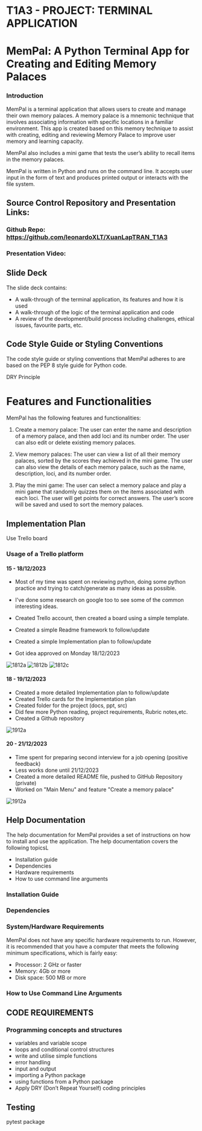 # T1A3 - PROJECT: TERMINAL APPLICATION

# MemPal: A Python Terminal App for Creating and Editing Memory Palaces

### Introduction

MemPal is a terminal application that allows users to create and manage their own memory palaces. A memory palace is a mnemonic technique that involves associating information with specific locations in a familiar environment. This app is created based on this memory technique to assist with creating, editing and reviewing Memory Palace to improve user memory and learning capacity.

MemPal also includes a mini game that tests the user’s ability to recall items in the memory palaces.

MemPal is written in Python and runs on the command line. It accepts user input in the form of text and produces printed output or interacts with the file system.

## Source Control Repository and Presentation Links:

### Github Repo: https://github.com/leonardoXLT/XuanLapTRAN_T1A3
### Presentation Video: 

## Slide Deck

The slide deck contains:
- A walk-through of the terminal application, its features and how it is used
- A walk-through of the logic of the terminal application and code
- A review of the development/build process including challenges, ethical issues, favourite parts, etc.

## Code Style Guide or Styling Conventions

The code style guide or styling conventions that MemPal adheres to are based on the PEP 8 style guide for Python code.

DRY Principle

# Features and Functionalities

MemPal has the following features and functionalities:

1. Create a memory palace: The user can enter the name and description of a memory palace, and then add loci and its number order. The user can also edit or delete existing memory palaces.

2. View memory palaces: The user can view a list of all their memory palaces, sorted by the scores they achieved in the mini game. The user can also view the details of each memory palace, such as the name, description, loci, and its number order.

3. Play the mini game: The user can select a memory palace and play a mini game that randomly quizzes them on the items associated with each loci. The user will get points for correct answers. The user’s score will be saved and used to sort the memory palaces.

## **Implementation Plan**

Use Trello board


### Usage of a Trello platform

#### 15 - 18/12/2023

- Most of my time was spent on reviewing python, doing some python practice and trying to catch/generate as many ideas as possible.

- I've done some research on google too to see some of the common interesting ideas.

- Created Trello account, then created a board using a simple template.

- Created a simple Readme framework to follow/update

- Created a simple Implementation plan to follow/update

- Got idea approved on Monday 18/12/2023

![1812a](./docs/181223_a.PNG)
![1812b](./docs/181223_b.PNG)
![1812c](./docs/181223_c.PNG)

#### 18 - 19/12/2023

- Created a more detailed Implementation plan to follow/update
- Created Trello cards for the Implementation plan
- Created folder for the project (docs, ppt, src)
- Did few more Python reading, project requirements, Rubric notes,etc.
- Created a Github repository

![1912a](./docs/1912a.PNG)

#### 20 - 21/12/2023

- Time spent for preparing second interview for a job opening (positive feedback)
- Less works done until 21/12/2023
- Created a more detailed README file, pushed to GitHub Repository (private)
- Worked on "Main Menu" and feature "Create a memory palace"

![1912a](./docs/1912a.PNG)

## Help Documentation

The help documentation for MemPal provides a set of instructions on how to install and use the application. The help documentation covers the following topicsL

- Installation guide
- Dependencies
- Hardware requirements
- How to use command line arguments

### Installation Guide

### Dependencies

### System/Hardware Requirements

MemPal does not have any specific hardware requirements to run. However, it is recommended that you have a computer that meets the following minimum specifications, which is fairly easy:

- Processor: 2 GHz or faster
- Memory: 4Gb or more
- Disk space: 500 MB or more

### How to Use Command Line Arguments

## CODE REQUIREMENTS

### **Programming concepts and structures**

- variables and variable scope
- loops and conditional control structures
- write and utilise simple functions
- error handling
- input and output
- importing a Python package
- using functions from a Python package
- Apply DRY (Don’t Repeat Yourself) coding principles


## Testing

pytest package

